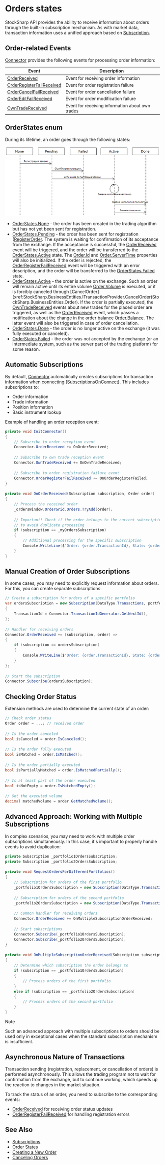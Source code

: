 # Orders states

StockSharp API provides the ability to receive information about orders through the built-in subscription mechanism. As with market data, transaction information uses a unified approach based on [Subscription](xref:StockSharp.BusinessEntities.Subscription).

## Order-related Events

[Connector](xref:StockSharp.Algo.Connector) provides the following events for processing order information:

| Event | Description |
|---------|----------|
| [OrderReceived](xref:StockSharp.Algo.Connector.OrderReceived) | Event for receiving order information |
| [OrderRegisterFailReceived](xref:StockSharp.Algo.Connector.OrderRegisterFailReceived) | Event for order registration failure |
| [OrderCancelFailReceived](xref:StockSharp.Algo.Connector.OrderCancelFailReceived) | Event for order cancellation failure |
| [OrderEditFailReceived](xref:StockSharp.Algo.Connector.OrderEditFailReceived) | Event for order modification failure |
| [OwnTradeReceived](xref:StockSharp.Algo.Connector.OwnTradeReceived) | Event for receiving information about own trades |

## OrderStates enum

During its lifetime, an order goes through the following states:

![OrderStates](../../../images/orderstates.png)

- [OrderStates.None](xref:StockSharp.Messages.OrderStates.None) - the order has been created in the trading algorithm but has not yet been sent for registration.
- [OrderStates.Pending](xref:StockSharp.Messages.OrderStates.Pending) - the order has been sent for registration ([RegisterOrder](xref:StockSharp.BusinessEntities.ITransactionProvider.RegisterOrder(StockSharp.BusinessEntities.Order)). The system is waiting for confirmation of its acceptance from the exchange. If the acceptance is successful, the [OrderReceived](xref:StockSharp.BusinessEntities.ISubscriptionProvider.OrderReceived) event will be triggered, and the order will be transferred to the [OrderStates.Active](xref:StockSharp.Messages.OrderStates.Active) state. The [Order.Id](xref:StockSharp.BusinessEntities.Order.Id) and [Order.ServerTime](xref:StockSharp.BusinessEntities.Order.ServerTime) properties will also be initialized. If the order is rejected, the [OrderRegisterFailReceived](xref:StockSharp.BusinessEntities.ISubscriptionProvider.OrderRegisterFailReceived) event will be triggered with an error description, and the order will be transferred to the [OrderStates.Failed](xref:StockSharp.Messages.OrderStates.Failed) state.
- [OrderStates.Active](xref:StockSharp.Messages.OrderStates.Active) - the order is active on the exchange. Such an order will remain active until its entire volume [Order.Volume](xref:StockSharp.BusinessEntities.Order.Volume) is executed, or it is forcibly canceled through [CancelOrder](xref:StockSharp.BusinessEntities.ITransactionProvider.CancelOrder(StockSharp.BusinessEntities.Order). If the order is partially executed, the [OwnTradeReceived](xref:StockSharp.BusinessEntities.ISubscriptionProvider.OwnTradeReceived) events about new trades for the placed order are triggered, as well as the [OrderReceived](xref:StockSharp.BusinessEntities.ISubscriptionProvider.OrderReceived) event, which passes a notification about the change in the order balance [Order.Balance](xref:StockSharp.BusinessEntities.Order.Balance). The latter event will also be triggered in case of order cancellation.
- [OrderStates.Done](xref:StockSharp.Messages.OrderStates.Done) - the order is no longer active on the exchange (it was fully executed or canceled).
- [OrderStates.Failed](xref:StockSharp.Messages.OrderStates.Failed) - the order was not accepted by the exchange (or an intermediate system, such as the server part of the trading platform) for some reason.

## Automatic Subscriptions

By default, [Connector](xref:StockSharp.Algo.Connector) automatically creates subscriptions for transaction information when connecting ([SubscriptionsOnConnect](xref:StockSharp.Algo.Connector.SubscriptionsOnConnect)). This includes subscriptions to:

- Order information
- Trade information
- Position information
- Basic instrument lookup

Example of handling an order reception event:

```cs
private void InitConnector()
{
    // Subscribe to order reception event
    Connector.OrderReceived += OnOrderReceived;
    
    // Subscribe to own trade reception event
    Connector.OwnTradeReceived += OnOwnTradeReceived;
    
    // Subscribe to order registration failure event
    Connector.OrderRegisterFailReceived += OnOrderRegisterFailed;
}

private void OnOrderReceived(Subscription subscription, Order order)
{
    // Process the received order
    _ordersWindow.OrderGrid.Orders.TryAdd(order);
    
    // Important! Check if the order belongs to the current subscription
    // to avoid duplicate processing
    if (subscription == _myOrdersSubscription)
    {
        // Additional processing for the specific subscription
        Console.WriteLine($"Order: {order.TransactionId}, State: {order.State}");
    }
}
```

## Manual Creation of Order Subscriptions

In some cases, you may need to explicitly request information about orders. For this, you can create separate subscriptions:

```cs
// Create a subscription for orders of a specific portfolio
var ordersSubscription = new Subscription(DataType.Transactions, portfolio)
{
    TransactionId = Connector.TransactionIdGenerator.GetNextId(),
};

// Handler for receiving orders
Connector.OrderReceived += (subscription, order) =>
{
    if (subscription == ordersSubscription)
    {
        Console.WriteLine($"Order: {order.TransactionId}, State: {order.State}, Portfolio: {order.Portfolio.Name}");
    }
};

// Start the subscription
Connector.Subscribe(ordersSubscription);
```

## Checking Order Status

Extension methods are used to determine the current state of an order:

```cs
// Check order status
Order order = ...; // received order

// Is the order canceled
bool isCanceled = order.IsCanceled();

// Is the order fully executed
bool isMatched = order.IsMatched();

// Is the order partially executed
bool isPartiallyMatched = order.IsMatchedPartially();

// Is at least part of the order executed
bool isNotEmpty = order.IsMatchedEmpty();

// Get the executed volume
decimal matchedVolume = order.GetMatchedVolume();
```

## Advanced Approach: Working with Multiple Subscriptions

In complex scenarios, you may need to work with multiple order subscriptions simultaneously. In this case, it's important to properly handle events to avoid duplication:

```cs
private Subscription _portfolio1OrdersSubscription;
private Subscription _portfolio2OrdersSubscription;

private void RequestOrdersForDifferentPortfolios()
{
    // Subscription for orders of the first portfolio
    _portfolio1OrdersSubscription = new Subscription(DataType.Transactions, _portfolio1);
    
    // Subscription for orders of the second portfolio
    _portfolio2OrdersSubscription = new Subscription(DataType.Transactions, _portfolio2);
    
    // Common handler for receiving orders
    Connector.OrderReceived += OnMultipleSubscriptionOrderReceived;
    
    // Start subscriptions
    Connector.Subscribe(_portfolio1OrdersSubscription);
    Connector.Subscribe(_portfolio2OrdersSubscription);
}

private void OnMultipleSubscriptionOrderReceived(Subscription subscription, Order order)
{
    // Determine which subscription the order belongs to
    if (subscription == _portfolio1OrdersSubscription)
    {
        // Process orders of the first portfolio
    }
    else if (subscription == _portfolio2OrdersSubscription)
    {
        // Process orders of the second portfolio
    }
}
```

> [!NOTE]
> Such an advanced approach with multiple subscriptions to orders should be used only in exceptional cases when the standard subscription mechanism is insufficient.

## Asynchronous Nature of Transactions

Transaction sending (registration, replacement, or cancellation of orders) is performed asynchronously. This allows the trading program not to wait for confirmation from the exchange, but to continue working, which speeds up the reaction to changes in the market situation.

To track the status of an order, you need to subscribe to the corresponding events:
- [OrderReceived](xref:StockSharp.Algo.Connector.OrderReceived) for receiving order status updates
- [OrderRegisterFailReceived](xref:StockSharp.Algo.Connector.OrderRegisterFailReceived) for handling registration errors

## See Also

- [Subscriptions](subscriptions.md)
- [Order States](orders_states.md)
- [Creating a New Order](create_new_order.md)
- [Canceling Orders](order_cancel.md)